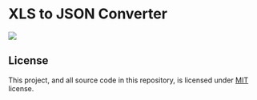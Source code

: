 # XLS to JSON Converter

![](https://github.com/itsjit/xls2json/workflows/Build/badge.svg)

## License

This project, and all source code in this repository, is licensed under [MIT](LICENSE) license.
